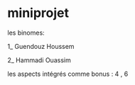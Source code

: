# miniprojet

les binomes:

1_ Guendouz Houssem

2_ Hammadi Ouassim

les aspects intégrés comme bonus : 4 , 6
